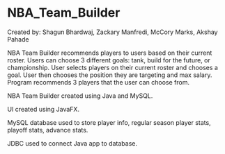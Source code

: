 # NBA_Team_Builder

Created by:
Shagun Bhardwaj, Zackary Manfredi, McCory Marks, Akshay Pahade

NBA Team Builder recommends players to users based on their current roster. Users can choose 3 different goals: tank, build for the future, or championship. User selects players on their current roster and chooses a goal. User then chooses the position they are targeting and max salary. Program recommends 3 players that the user can choose from.

NBA Team Builder created using Java and MySQL.

UI created using JavaFX.

MySQL database used to store player info, regular season player stats, playoff stats, advance stats.

JDBC used to connect Java app to database.
